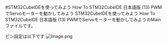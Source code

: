#STM32CubeIDEを使ってみよう How To STM32CubeIDE 日本語版 (13) PWMでServoモーターを動かしてみよう
STM32CubeIDEを使ってみよう How To STM32CubeIDE 日本語版 (13) PWMでServoモーターを動かしてみようのMainファイルです。

ピン設定は以下です
![image.png](https://qiita-image-store.s3.ap-northeast-1.amazonaws.com/0/285344/3dd8c0d8-a9b3-8fe9-c664-cf7190d824e8.png)
